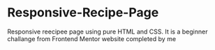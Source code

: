 # Responsive-Recipe-Page
Responsive reecipee page using pure HTML and CSS. It is a  beginner challange from Frontend Mentor website completed by me
